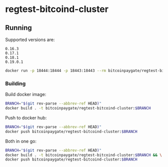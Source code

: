 # regtest-bitcoind-cluster


## Running

Supported versions are:
```
0.16.3
0.17.1
0.18.1
0.19.0.1
```

```bash
docker run -p 18444:18444 -p 18443:18443 --rm bitcoinpaygate/regtest-bitcoind-cluster:VERSION
```


### Building

Build docker image:
 
```bash
BRANCH="$(git rev-parse --abbrev-ref HEAD)"
docker build . -t bitcoinpaygate/regtest-bitcoind-cluster:$BRANCH
```

Push to docker hub:

```bash
BRANCH="$(git rev-parse --abbrev-ref HEAD)"
docker push bitcoinpaygate/regtest-bitcoind-cluster:$BRANCH
```

Both in one go:
```bash
BRANCH="$(git rev-parse --abbrev-ref HEAD)"
docker build . -t bitcoinpaygate/regtest-bitcoind-cluster:$BRANCH && \
docker push bitcoinpaygate/regtest-bitcoind-cluster:$BRANCH
```